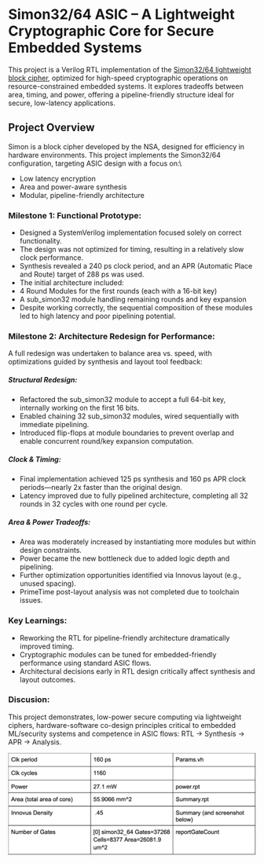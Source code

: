 # Simon32/64 ASIC – A Lightweight Cryptographic Core for Secure Embedded Systems
This project is a Verilog RTL implementation of the [Simon32/64 lightweight block cipher](https://eprint.iacr.org/2013/404.pdf), optimized for high-speed cryptographic operations on resource-constrained embedded systems. It explores tradeoffs between area, timing, and power, offering a pipeline-friendly structure ideal for secure, low-latency applications.
## Project Overview
Simon is a block cipher developed by the NSA, designed for efficiency in hardware environments. This project implements the Simon32/64 configuration, targeting ASIC design with a focus on:\
- Low latency encryption
- Area and power-aware synthesis
- Modular, pipeline-friendly architecture

### Milestone 1: Functional Prototype:
- Designed a SystemVerilog implementation focused solely on correct functionality.
- The design was not optimized for timing, resulting in a relatively slow clock performance.
- Synthesis revealed a 240 ps clock period, and an APR (Automatic Place and Route) target of 288 ps was used.
- The initial architecture included:
- 4 Round Modules for the first rounds (each with a 16-bit key)
- A sub_simon32 module handling remaining rounds and key expansion
- Despite working correctly, the sequential composition of these modules led to high latency and poor pipelining potential.

###  Milestone 2: Architecture Redesign for Performance:
A full redesign was undertaken to balance area vs. speed, with optimizations guided by synthesis and layout tool feedback:
##### Structural Redesign:
- Refactored the sub_simon32 module to accept a full 64-bit key, internally working on the first 16 bits.
- Enabled chaining 32 sub_simon32 modules, wired sequentially with immediate pipelining.
- Introduced flip-flops at module boundaries to prevent overlap and enable concurrent round/key expansion computation.

##### Clock & Timing:
- Final implementation achieved 125 ps synthesis and 160 ps APR clock periods—nearly 2x faster than the original design.
- Latency improved due to fully pipelined architecture, completing all 32 rounds in 32 cycles with one round per cycle.

##### Area & Power Tradeoffs:
- Area was moderately increased by instantiating more modules but within design constraints.
- Power became the new bottleneck due to added logic depth and pipelining.
- Further optimization opportunities identified via Innovus layout (e.g., unused spacing).
- PrimeTime post-layout analysis was not completed due to toolchain issues.

### Key Learnings:
- Reworking the RTL for pipeline-friendly architecture dramatically improved timing.
- Cryptographic modules can be tuned for embedded-friendly performance using standard ASIC flows.
- Architectural decisions early in RTL design critically affect synthesis and layout outcomes.

### Discusion: 
This project demonstrates, low-power secure computing via lightweight ciphers, hardware-software co-design principles critical to embedded ML/security systems and competence in ASIC flows: RTL → Synthesis → APR → Analysis. 

![Screenshot](Screenshot.png)
